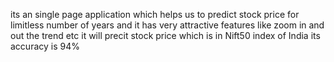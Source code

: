 its an single page application which helps us to predict stock price for limitless number of years and it has very attractive features like zoom in and out the trend etc it will precit stock price which is in Nift50 index of India its accuracy is 94%
